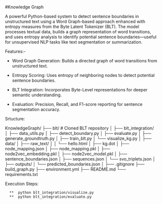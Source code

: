 #Knowledge Graph


A powerful Python-based system to detect sentence boundaries in unstructured text using a Word Graph-based approach enhanced with entropy measures from the Byte Latent Tokenizer (BLT). The model processes textual data, builds a graph representation of word transitions, and uses entropy analysis to identify potential sentence boundaries—useful for unsupervised NLP tasks like text segmentation or summarization.

Features:-

* Word Graph Generation: Builds a directed graph of word transitions from unstructured text.

* Entropy Scoring: Uses entropy of neighboring nodes to detect potential sentence boundaries.

* BLT Integration: Incorporates Byte-Level representations for deeper semantic understanding.

* Evaluation: Precision, Recall, and F1-score reporting for sentence segmentation accuracy.


Srtucture:

KnowledgeGraph/
├── blt/                         # Cloned BLT repository
│
├── blt_integration/
│   ├── data_utils.py
│   ├── detect_boundary.py
│   ├── evaluate.py
│   ├── generate_groundtruth.py
│   ├── train_blt.py
│   └── visualize_kg.py
│
├── data/
│   ├── raw_text/
│   │   └── hello.html
│   ├── kg.dot
│   ├── node_mapping.json
│   ├── node_mapping.pkl
│   ├── node2vec_embedding.pkl
│   ├── node2vec_model.pkl
│   ├── sentence_boundaries.json
│   ├── sequences.json
│   └── svo_triplets.json
│
├── outputs/
│   └── predicted_boundaries.json
│
├── .gitignore
├── build_graph.py
├── environment.yml
├── README.md
└── requirements.txt




Execution Steps:


      **  python blt_integration/visualize.py
      **  python blt_integration/evaluate.py


